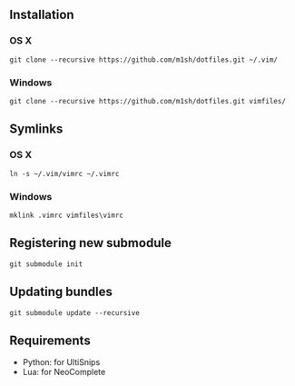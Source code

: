 Installation
------------

### OS X
```
git clone --recursive https://github.com/m1sh/dotfiles.git ~/.vim/
```
### Windows
```
git clone --recursive https://github.com/m1sh/dotfiles.git vimfiles/
```

Symlinks
--------

### OS X
```
ln -s ~/.vim/vimrc ~/.vimrc
```
### Windows
```
mklink .vimrc vimfiles\vimrc
```


Registering new submodule
-------------------------

```
git submodule init
```

Updating bundles
----------------

```
git submodule update --recursive
```

Requirements
------------

* Python: for UltiSnips
* Lua: for NeoComplete
